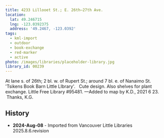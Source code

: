 ```yaml
---
title: 4233 Lillooet St.; E. 26th—27th Ave.
location:
  lat: 49.246715
  lng: -123.0392375
  address: '49.2467, -123.0392'
tags:
  - kml-import
  - outdoor
  - book-exchange
  - red-marker
  - active
photo: /images/libraries/placeholder-library.jpg
library_id: 00239
---
```

At lane s. of 26th; 2 bl. w. of Rupert St.; 
around 7 bl. e. of Nanaimo St.
'Tsikens Book Barn Little LIbrary'.   Cute design.
Also shelves for plant exchange.
Little Free Library #95481.
—Added to map by K.D., 2021 6 23.  Thanks, K.G.

## History
- **2024-Aug-08** - Imported from Vancouver Little Libraries 2025.8.6.revision
